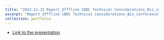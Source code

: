 ```yaml
---
title: "2023-11-15 Report_Offfline CBDC Technical Considerations_Bis_conference"
excerpt: "Report_Offfline CBDC Technical Considerations_Bis_conference"
collection: portfolio
---
```


* [Link to the presentation](http://olivieratangana.github.io/files/Report_offfline_CBDC_Technical_Considerations_Bis_conference.pdf)

